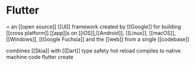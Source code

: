# Flutter
= an [[open source]] [[UI]] framework created by [[Google]] for building [[cross platform]] [[app]]s on [[iOS]],[[Android]], [[Linux]], [[macOS]], [[Windows]], [[Google Fuchsia]] and the [[web]] from a single [[codebase]]

combines [[Skia]] with [[Dart]]
type safety
hot reload
compiles to native machine code
flutter create